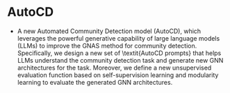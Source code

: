 # AutoCD

- A new Automated Community Detection model (AutoCD), which leverages the powerful generative capability of large language models (LLMs) to improve the GNAS method for community detection. Specifically, we design a new set of \textit{AutoCD prompts} that helps LLMs understand the community detection task and generate new GNN architectures for the task. Moreover, we define a new unsupervised evaluation function based on self-supervision learning and modularity learning to evaluate the generated GNN architectures. 



